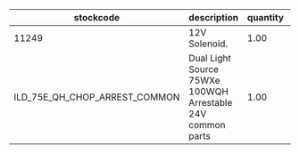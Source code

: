 |stockcode|description|quantity|location|
|---------|-----------|--------|--------|
|11249|12V Solenoid.|1.00||
|ILD_75E_QH_CHOP_ARREST_COMMON|Dual Light Source 75WXe 100WQH Arrestable 24V common parts|1.00||

